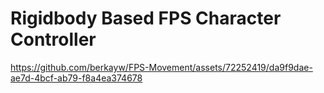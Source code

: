 # Rigidbody Based FPS Character Controller

https://github.com/berkayw/FPS-Movement/assets/72252419/da9f9dae-ae7d-4bcf-ab79-f8a4ea374678


